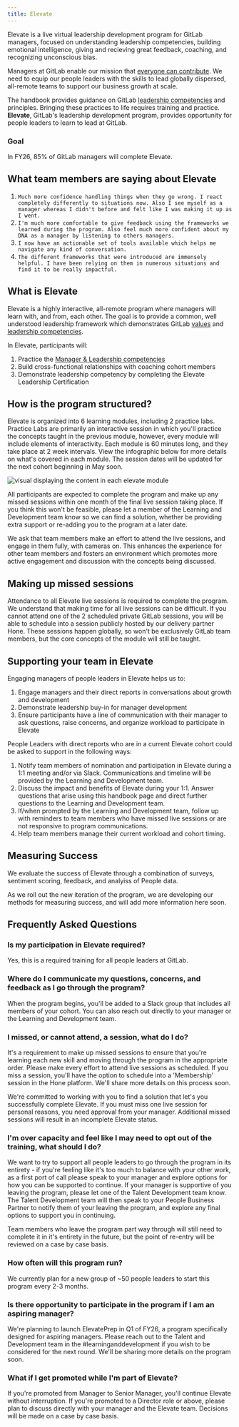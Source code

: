 ```yaml
---
title: Elevate
---
```


Elevate is a live virtual leadership development program for GitLab managers, focused on understanding leadership competencies, building emotional intelligence, giving and recieving great feedback, coaching, and recognizing unconscious bias.

Managers at GitLab enable our mission that [everyone can contribute](/handbook/company/mission/). We need to equip our people leaders with the skills to lead globally dispersed, all-remote teams to support our business growth at scale.

The handbook provides guidance on GitLab [leadership competencies](/handbook/people-group/competencies/#manager-and-leadership-competencies) and principles. Bringing these practices to life requires training and practice. **Elevate**, GitLab's leadership development program, provides opportunity for people leaders to learn to lead at GitLab.

### Goal

In FY26, 85% of GitLab managers will complete Elevate.

## What team members are saying about Elevate

1. `Much more confidence handling things when they go wrong. I react completely differently to situations now. Also I see myself as a manager whereas I didn't before and felt like I was making it up as I went.`
1. `I'm much more comfortable to give feedback using the frameworks we learned during the program. Also feel much more confident about my DNA as a manager by listening to others managers.`
1. `I now have an actionable set of tools available which helps me navigate any kind of conversation.`
1. `The different frameworks that were introduced are immensely helpful. I have been relying on them in numerous situations and find it to be really impactful.`

## What is Elevate

Elevate is a highly interactive, all-remote program where managers will learn with, and from, each other. The goal is to provide a common, well understood leadership framework which demonstrates GitLab [values](/handbook/values/) and [leadership competencies](/handbook/people-group/competencies/#manager-and-leadership-competencies).

In Elevate, participants will:

1. Practice the [Manager & Leadership competencies](/handbook/people-group/competencies/#manager-and-leadership-competencies)
1. Build cross-functional relationships with coaching cohort members
1. Demonstrate leadership competency by completing the Elevate Leadership Certification

## How is the program structured?

Elevate is organized into 6 learning modules, including 2 practice labs. Practice Labs are primarily an interactive session in which you'll practice the concepts taught in the previous module, however, every module will include elements of interactivity. Each module is 60 minutes long, and they take place at 2 week intervals. View the infographic below for more details on what's covered in each module. The session dates will be updated for the next cohort beginning in May soon.

![visual displaying the content in each elevate module](/images/handbook/people-group/elevatemoduleoverviews.png)

All participants are expected to complete the program and make up any missed sessions within one month of the final live session taking place. If you think this won't be feasible, please let a member of the Learning and Development team know so we can find a solution, whether be providing extra support or re-adding you to the program at a later date.

We ask that team members make an effort to attend the live sessions, and engage in them fully, with cameras on. This enhances the experience for other team members and fosters an environment which promotes more active engagement and discussion with the concepts being discussed.

## Making up missed sessions

Attendance to all Elevate live sessions is required to complete the program. We understand that making time for all live sessions can be difficult. If you cannot attend one of the 2 scheduled private GitLab sessions, you will be able to schedule into a session publicly hosted by our delivery partner Hone. These sessions happen globally, so won't be exclusively GitLab team members, but the core concepts of the module will still be taught.

## Supporting your team in Elevate

Engaging managers of people leaders in Elevate helps us to:

1. Engage managers and their direct reports in conversations about growth and development
1. Demonstrate leadership buy-in for manager development
1. Ensure participants have a line of communication with their manager to ask questions, raise concerns, and organize workload to participate in Elevate

People Leaders with direct reports who are in a current Elevate cohort could be asked to support in the following ways:

1. Notify team members of nomination and participation in Elevate during a 1:1 meeting and/or via Slack. Communications and timeline will be provided by the Learning and Development team.
1. Discuss the impact and benefits of Elevate during your 1:1. Answer questions that arise using this handbook page and direct further questions to the Learning and Development team.
1. If/when prompted by the Learning and Development team, follow up with reminders to team members who have missed live sessions or are not responsive to program communications.
1. Help team members manage their current workload and cohort timing.

## Measuring Success

We evaluate the success of Elevate through a combination of surveys, sentiment scoring, feedback, and analyiss of People data.

As we roll out the new iteration of the program, we are developing our methods for measuring success, and will add more information here soon.

## Frequently Asked Questions

### Is my participation in Elevate required?

Yes, this is a required training for all people leaders at GitLab.

### Where do I communicate my questions, concerns, and feedback as I go through the program?

When the program begins, you'll be added to a Slack group that includes all members of your cohort. You can also reach out directly to your manager or the Learning and Development team.

### I missed, or cannot attend, a session, what do I do?

It's a requirement to make up missed sessions to ensure that you're learning each new skill and moving through the program in the appropriate order. Please make every effort to attend live sessions as scheduled. If you miss a session, you'll have the option to schedule into a 'Membership' session in the Hone platform. We'll share more details on this process soon.

We're committed to working with you to find a solution that let's you successfully complete Elevate. If you must miss one live session for personal reasons, you need approval from your manager. Additional missed sessions will result in an incomplete Elevate status.

### I'm over capacity and feel like I may need to opt out of the training, what should I do?

We want to try to support all people leaders to go through the program in its entirety - if you're feeling like it's too much to balance with your other work, as a first port of call please speak to your manager and explore options for how you can be supported to continue. If your manager is supportive of you leaving the program, please let one of the Talent Development team know. The Talent Development team will then speak to your People Business Partner to notify them of your leaving the program, and explore any final options to support you in continuing.

Team members who leave the program part way through will still need to complete it in it's entirety in the future, but the point of re-entry will be reviewed on a case by case basis.

### How often will this program run?

We currently plan for a new group of ~50 people leaders to start this program every 2-3 months.

### Is there opportunity to participate in the program if I am an aspiring manager?

We're planning to launch ElevatePrep in Q1 of FY26, a program specifically designed for aspiring managers. Please reach out to the Talent and Development team in the #learninganddevelopment if you wish to be considered for the next round. We'll be sharing more details on the program soon.

### What if I get promoted while I'm part of Elevate?

If you're promoted from Manager to Senior Manager, you'll continue Elevate without interruption. If you're promoted to a Director role or above, please plan to discuss directly with your manager and the Elevate team. Decisions will be made on a case by case basis.
